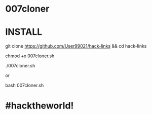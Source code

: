 # 007cloner 

# INSTALL
git clone https://github.com/User99021/hack-links && cd hack-links

chmod +x 007cloner.sh

./007cloner.sh

or 

bash 007cloner.sh

# #hacktheworld!
